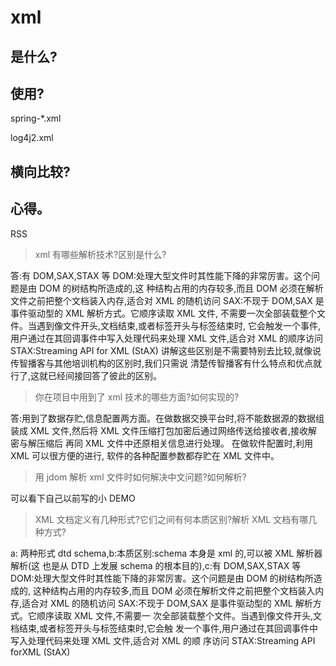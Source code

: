 # xml


## 是什么?


## 使用?

spring-*.xml

log4j2.xml


## 横向比较?

## 心得。


RSS


> xml 有哪些解析技术?区别是什么?

答:有 DOM,SAX,STAX 等
DOM:处理大型文件时其性能下降的非常厉害。这个问题是由 DOM 的树结构所造成的,这 种结构占用的内存较多,而且 DOM 必须在解析文件之前把整个文档装入内存,适合对 XML 的随机访问 SAX:不现于 DOM,SAX 是事件驱动型的 XML 解析方式。它顺序读取 XML 文件, 不需要一次全部装载整个文件。当遇到像文件开头,文档结束,或者标签开头与标签结束时, 它会触发一个事件,用户通过在其回调事件中写入处理代码来处理 XML 文件,适合对 XML 的顺序访问
STAX:Streaming API for XML (StAX)
讲解这些区别是不需要特别去比较,就像说传智播客与其他培训机构的区别时,我们只需说 清楚传智播客有什么特点和优点就行了,这就已经间接回答了彼此的区别。

> 你在项目中用到了 xml 技术的哪些方面?如何实现的?

答:用到了数据存贮,信息配置两方面。在做数据交换平台时,将不能数据源的数据组装成 XML 文件,然后将 XML 文件压缩打包加密后通过网络传送给接收者,接收解密与解压缩后 再同 XML 文件中还原相关信息进行处理。
在做软件配置时,利用 XML 可以很方便的进行, 软件的各种配置参数都存贮在 XML 文件中。

>  用 jdom 解析 xml 文件时如何解决中文问题?如何解析?

可以看下自己以前写的小 DEMO



> XML 文档定义有几种形式?它们之间有何本质区别?解析 XML 文档有哪几 种方式?



a: 两种形式 dtd schema,b:本质区别:schema 本身是 xml 的,可以被 XML 解析器解析(这 也是从 DTD 上发展 schema 的根本目的),c:有 DOM,SAX,STAX 等
DOM:处理大型文件时其性能下降的非常厉害。这个问题是由 DOM 的树结构所造成的, 这种结构占用的内存较多,而且 DOM 必须在解析文件之前把整个文档装入内存,适合对 XML 的随机访问
SAX:不现于 DOM,SAX 是事件驱动型的 XML 解析方式。它顺序读取 XML 文件,不需要一 次全部装载整个文件。当遇到像文件开头,文档结束,或者标签开头与标签结束时,它会触 发一个事件,用户通过在其回调事件中写入处理代码来处理 XML 文件,适合对 XML 的顺 序访问
STAX:Streaming API forXML (StAX)









